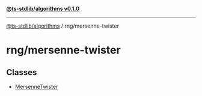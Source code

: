 [**@ts-stdlib/algorithms v0.1.0**](../../README.md)

***

[@ts-stdlib/algorithms](../../README.md) / rng/mersenne-twister

# rng/mersenne-twister

## Classes

- [MersenneTwister](classes/MersenneTwister.md)
